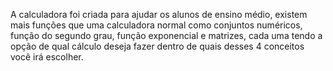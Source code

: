 A calculadora foi criada para ajudar os alunos de ensino médio, existem mais funções que uma calculadora normal como conjuntos numéricos, função do segundo grau, função exponencial e matrizes, cada uma tendo a opção de qual cálculo deseja fazer dentro de quais desses 4 conceitos você irá escolher. 
